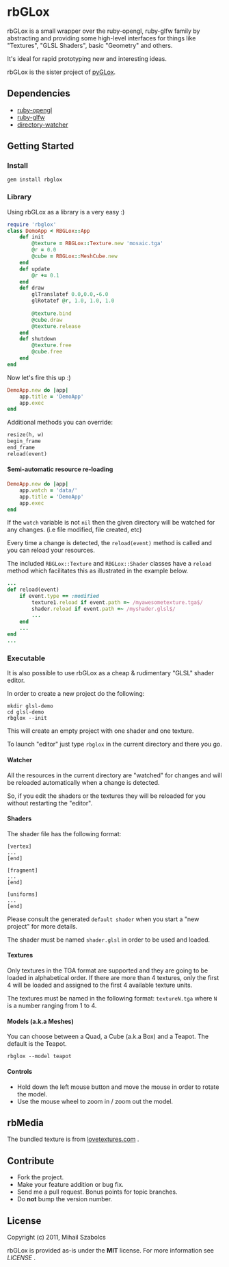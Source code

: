rbGLox
======
rbGLox is a small wrapper over the ruby-opengl, ruby-glfw family by abstracting 
and providing some high-level interfaces for things like "Textures",
"GLSL Shaders", basic "Geometry" and others.

It's ideal for rapid prototyping new and interesting ideas.

rbGLox is the sister project of [pyGLox](http://github.com/icebreaker/pyGLox).

Dependencies
------------
* [ruby-opengl](https://rubygems.org/gems/ruby-opengl)
* [ruby-glfw](https://rubygems.org/gems/ruby-glfw)
* [directory-watcher](https://rubygems.org/gems/directory_watcher)

Getting Started
---------------

### Install

	gem install rbglox

### Library

Using rbGLox as a library is a very easy :)

```ruby
require 'rbglox'
class DemoApp < RBGLox::App
  	def init
    	@texture = RBGLox::Texture.new 'mosaic.tga'
    	@r = 0.0 
    	@cube = RBGLox::MeshCube.new
  	end
  	def update
  		@r += 0.1
  	end
	def draw
    	glTranslatef 0.0,0.0,-6.0
    	glRotatef @r, 1.0, 1.0, 1.0
    		
    	@texture.bind
	    @cube.draw
	  	@texture.release
  	end
	def shutdown
    	@texture.free
    	@cube.free
  	end 
end
```
	
Now let's fire this up :)

```ruby
DemoApp.new do |app|
  	app.title = 'DemoApp'
  	app.exec
end
```
	
Additional methods you can override:

```ruby
resize(h, w)
begin_frame
end_frame
reload(event)
```
	
#### Semi-automatic resource re-loading

```ruby
DemoApp.new do |app|
	app.watch = 'data/'
  	app.title = 'DemoApp'
  	app.exec
end
```

If the `watch` variable is not `nil` then the given directory will be watched
for any changes. (i.e file modified, file created, etc)

Every time a change is detected, the `reload(event)` method is called and you can
reload your resources.

The included `RBGLox::Texture` and `RBGLox::Shader` classes have a `reload` method 
which facilitates this as illustrated in the example below.

```ruby
...
def reload(event)
	if event.type == :modified
		texture1.reload if event.path =~ /myawesometexture.tga$/
		shader.reload if event.path =~ /myshader.glsl$/
		...
	end
	...
end
...
```
	
### Executable

It is also possible to use rbGLox as a cheap & rudimentary "GLSL" shader editor.

In order to create a new project do the following:

	mkdir glsl-demo
	cd glsl-demo
	rbglox --init
	
This will create an empty project with one shader and one texture.

To launch "editor" just type `rbglox` in the current directory and there you go.

#### Watcher

All the resources in the current directory are "watched" for changes and will be
reloaded automatically when a change is detected.

So, if you edit the shaders or the textures they will be reloaded for you without
restarting the "editor".

#### Shaders

The shader file has the following format:

	[vertex]
	...
	[end]
	
	[fragment]
	...
	[end]
	
	[uniforms]
	...
	[end]
	
Please consult the generated `default shader` when you start a "new project" for 
more details.

The shader must be named `shader.glsl` in order to be used and loaded.


#### Textures

Only textures in the TGA format are supported and they are going to be loaded
in alphabetical order. If there are more than 4 textures, only the first 4
will be loaded and assigned to the first 4 available texture units.

The textures must be named in the following format: `textureN.tga` where `N`
is a number ranging from 1 to 4.

#### Models (a.k.a Meshes)

You can choose between a Quad, a Cube (a.k.a Box) and a Teapot. The default is
the Teapot.

	rbglox --model teapot
	
#### Controls

* Hold down the left mouse button and move the mouse in order to rotate the model.
* Use the mouse wheel to zoom in / zoom out the model.

rbMedia
-------
The bundled texture is from [lovetextures.com](http://lovetextures.com) .

Contribute
----------
* Fork the project.
* Make your feature addition or bug fix.
* Send me a pull request. Bonus points for topic branches.
* Do **not** bump the version number.

License
-------
Copyright (c) 2011, Mihail Szabolcs

rbGLox is provided as-is under the **MIT** license. For more information 
see *LICENSE* .
